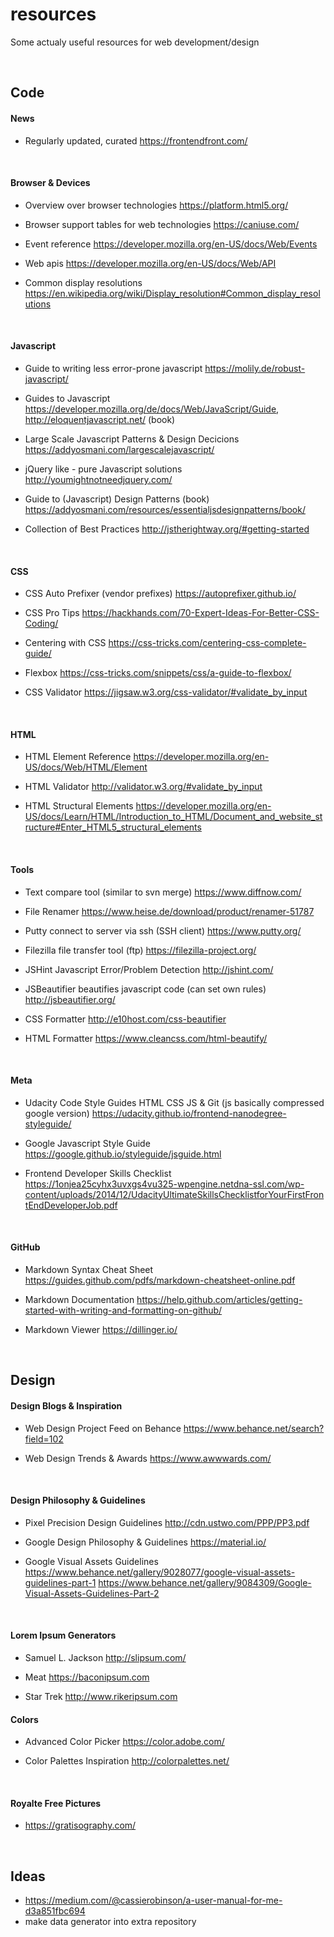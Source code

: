 # resources
Some actualy useful resources for web development/design

<br>

## Code

#### News

  * Regularly updated, curated
  https://frontendfront.com/
  
<br>

#### Browser & Devices

  * Overview over browser technologies
  https://platform.html5.org/

  * Browser support tables for web technologies
  https://caniuse.com/
 
  * Event reference
  https://developer.mozilla.org/en-US/docs/Web/Events
  
  * Web apis
  https://developer.mozilla.org/en-US/docs/Web/API

  * Common display resolutions
  https://en.wikipedia.org/wiki/Display_resolution#Common_display_resolutions

<br>

#### Javascript

  * Guide to writing less error-prone javascript
  https://molily.de/robust-javascript/

  * Guides to Javascript
  https://developer.mozilla.org/de/docs/Web/JavaScript/Guide, 
  http://eloquentjavascript.net/ (book)

  * Large Scale Javascript Patterns & Design Decicions
  https://addyosmani.com/largescalejavascript/
  
  * jQuery like - pure Javascript solutions
  http://youmightnotneedjquery.com/

  * Guide to (Javascript) Design Patterns (book)
  https://addyosmani.com/resources/essentialjsdesignpatterns/book/

  * Collection of Best Practices
  http://jstherightway.org/#getting-started

<br>

#### CSS

  * CSS Auto Prefixer (vendor prefixes)
  https://autoprefixer.github.io/
  
  * CSS Pro Tips
  https://hackhands.com/70-Expert-Ideas-For-Better-CSS-Coding/
  
  * Centering with CSS
  https://css-tricks.com/centering-css-complete-guide/

  * Flexbox
  https://css-tricks.com/snippets/css/a-guide-to-flexbox/

  * CSS Validator
  https://jigsaw.w3.org/css-validator/#validate_by_input
  
<br>

#### HTML

 * HTML Element Reference
 https://developer.mozilla.org/en-US/docs/Web/HTML/Element
 
 * HTML Validator
 http://validator.w3.org/#validate_by_input
 
 * HTML Structural Elements
 https://developer.mozilla.org/en-US/docs/Learn/HTML/Introduction_to_HTML/Document_and_website_structure#Enter_HTML5_structural_elements
 
<br>

#### Tools

* Text compare tool (similar to svn merge)
https://www.diffnow.com/

* File Renamer
https://www.heise.de/download/product/renamer-51787

* Putty connect to server via ssh (SSH client)
https://www.putty.org/

* Filezilla file transfer tool (ftp)
https://filezilla-project.org/

* JSHint Javascript Error/Problem Detection
http://jshint.com/

* JSBeautifier beautifies javascript code (can set own rules)
http://jsbeautifier.org/

* CSS Formatter
http://e10host.com/css-beautifier

* HTML Formatter
https://www.cleancss.com/html-beautify/

<br>

#### Meta

 * Udacity Code Style Guides HTML CSS JS & Git (js basically compressed google version) 
https://udacity.github.io/frontend-nanodegree-styleguide/

* Google Javascript Style Guide
https://google.github.io/styleguide/jsguide.html

 * Frontend Developer Skills Checklist 
https://1onjea25cyhx3uvxgs4vu325-wpengine.netdna-ssl.com/wp-content/uploads/2014/12/UdacityUltimateSkillsChecklistforYourFirstFrontEndDeveloperJob.pdf

<br>

#### GitHub

  * Markdown Syntax Cheat Sheet
  https://guides.github.com/pdfs/markdown-cheatsheet-online.pdf
   
  * Markdown Documentation
  https://help.github.com/articles/getting-started-with-writing-and-formatting-on-github/

  * Markdown Viewer
  https://dillinger.io/

<br>

## Design

#### Design Blogs & Inspiration

  * Web Design Project Feed on Behance
  https://www.behance.net/search?field=102

  * Web Design Trends & Awards
  https://www.awwwards.com/

<br>

#### Design Philosophy & Guidelines
 
  * Pixel Precision Design Guidelines
  http://cdn.ustwo.com/PPP/PP3.pdf
 
  * Google Design Philosophy & Guidelines
  https://material.io/
  
  * Google Visual Assets Guidelines
  https://www.behance.net/gallery/9028077/google-visual-assets-guidelines-part-1
  https://www.behance.net/gallery/9084309/Google-Visual-Assets-Guidelines-Part-2

<br>

#### Lorem Ipsum Generators

* Samuel L. Jackson
http://slipsum.com/

* Meat
https://baconipsum.com

* Star Trek
http://www.rikeripsum.com

#### Colors

 * Advanced Color Picker
 https://color.adobe.com/
 
 * Color Palettes Inspiration
 http://colorpalettes.net/

<br>

#### Royalte Free Pictures

 * https://gratisography.com/

<br>

## Ideas

* https://medium.com/@cassierobinson/a-user-manual-for-me-d3a851fbc694
* make data generator into extra repository
